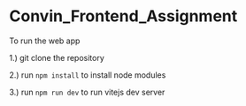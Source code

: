 # Convin_Frontend_Assignment
To run the web app

1.) git clone the repository

2.) run ```npm install``` to install node modules

3.) run ```npm run dev``` to run vitejs dev server
